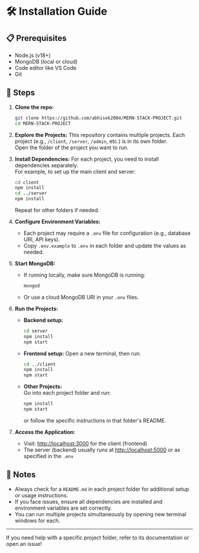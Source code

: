 # 🛠️ Installation Guide

## 📋 Prerequisites

- Node.js (v18+)
- MongoDB (local or cloud)
- Code editor like VS Code
- Git

## 🚀 Steps

1. **Clone the repo:**

   ```bash
   git clone https://github.com/abhisek2004/MERN-STACK-PROJECT.git
   cd MERN-STACK-PROJECT
   ```

2. **Explore the Projects:**
   This repository contains multiple projects. Each project (e.g., `/client`, `/server`, `/admin`, etc.) is in its own folder.  
   Open the folder of the project you want to run.

3. **Install Dependencies:**
   For each project, you need to install dependencies separately.  
   For example, to set up the main client and server:

   ```bash
   cd client
   npm install
   cd ../server
   npm install
   ```

   Repeat for other folders if needed.

4. **Configure Environment Variables:**

   - Each project may require a `.env` file for configuration (e.g., database URI, API keys).
   - Copy `.env.example` to `.env` in each folder and update the values as needed.

5. **Start MongoDB:**

   - If running locally, make sure MongoDB is running:
     ```bash
     mongod
     ```
   - Or use a cloud MongoDB URI in your `.env` files.

6. **Run the Projects:**

   - **Backend setup:**
     ```bash
     cd server
     npm install
     npm start
     ```
   - **Frontend setup:**
     Open a new terminal, then run:
     ```bash
     cd ../client
     npm install
     npm start
     ```
   - **Other Projects:**  
     Go into each project folder and run:
     ```bash
     npm install
     npm start
     ```
     or follow the specific instructions in that folder's README.

7. **Access the Application:**
   - Visit: [http://localhost:3000](http://localhost:3000) for the client (frontend)
   - The server (backend) usually runs at [http://localhost:5000](http://localhost:5000) or as specified in the `.env`

## 📝 Notes

- Always check for a `README.md` in each project folder for additional setup or usage instructions.
- If you face issues, ensure all dependencies are installed and environment variables are set correctly.
- You can run multiple projects simultaneously by opening new terminal windows for each.

---

If you need help with a specific project folder, refer to its documentation or open an issue!
